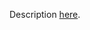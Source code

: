 Description [here](https://docs.scala-lang.org/scala3/guides/migration/incompat-dropped-features.html#existential-type).